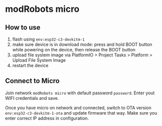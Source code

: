 # modRobots micro

## How to use

1. flash using `env:esp32-c3-devkitm-1`
2. make sure device is in download mode: press and hold BOOT button while powering on the device, then release the BOOT button
3. upload file system image via PlatformIO > Project Tasks > Platform > Upload File System Image
4. restart the device

## Connect to Micro

Join network `modRobots micro` with default password `password`. Enter yout WIFI credentials and save.

Once you have micro on network and connected, switch to OTA version `env:esp32-c3-devkitm-1-ota` and update firmware that way. Make sure you enter correct IP address in configuration.
